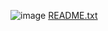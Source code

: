 ![image](https://github.com/Cutterlab/Generating-DMI-Estimates/assets/126844357/83941f19-1363-4563-9276-be957f577670)
[README.txt](https://github.com/Cutterlab/Generating-DMI-Estimates/files/11588058/README.txt)
